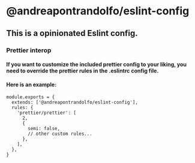 # @andreapontrandolfo/eslint-config

## This is a opinionated Eslint config.

### Prettier interop

#### If you want to customize the included prettier config to your liking, you need to override the prettier rules in the .eslintrc config file.
#### Here is an example:
```
module.exports = {
  extends: ['@andreapontrandolfo/eslint-config'],
  rules: {
    'prettier/prettier': [
      2,
      {
        semi: false,
        // other custom rules...
      },
    ],
  },
}
```